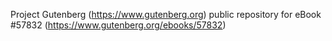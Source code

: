 Project Gutenberg (https://www.gutenberg.org) public repository for
eBook #57832 (https://www.gutenberg.org/ebooks/57832)

